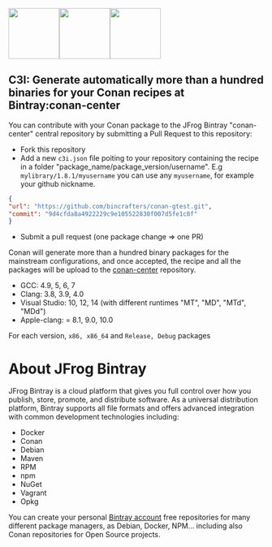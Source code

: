 <a href="http://jfrog.com"><img src="https://res-2.cloudinary.com/crunchbase-production/image/upload/c_lpad,h_120,w_120,f_auto,b_white,q_auto:eco/v1397198554/51281b50b797124bebc82ab956d93893.jpg" width=100></a><a href="https://bintray.com/conan/conan-center"><img src="https://support.jfrog.com/resource/1534758892000/BR_JFC_Resource/img/Bintray.png" width=100></a><a href="https://conan.io"><img src="https://files.startupranking.com/startup/thumb/58827_bd1ac1623dea41fd4a3293a79b54836dca168619_conan_m.png" width=100></a>


## C3I: Generate automatically more than a hundred binaries for your Conan recipes at Bintray:conan-center

You can contribute with your Conan package to the JFrog Bintray "conan-center" central repository by submitting a Pull Request to this repository:

- Fork this repository
- Add a new `c3i.json` file poiting to your repository containing the recipe in a folder "package_name/package_version/username". E.g `mylibrary/1.8.1/myusername` you can use any `myusername`, for example your github nickname.
   
 ```json
 {
 "url": "https://github.com/bincrafters/conan-gtest.git",
 "commit": "9d4cfda8a4922229c9e105522830f007d5fe1c8f"
 }
```
- Submit a pull request (one package change => one PR)

Conan will generate more than a hundred binary packages for the mainstream configurations, and once accepted, the recipe and all the packages will be upload to the [conan-center](https://bintray.com/conan/conan-center) repository.

- GCC: 4.9, 5, 6, 7
- Clang: 3.8, 3.9, 4.0
- Visual Studio: 10, 12, 14 (with different runtimes "MT", "MD", "MTd", "MDd")
- Apple-clang: =  8.1, 9.0, 10.0

For each version, `x86, x86_64` and `Release, Debug` packages


# About JFrog Bintray
JFrog Bintray is a cloud platform that gives you full control over how you publish, store, promote, and distribute software. As a universal distribution platform, Bintray supports all file formats and offers advanced integration with common development technologies including:

- Docker
- Conan
- Debian
- Maven
- RPM
- npm
- NuGet
- Vagrant
- Opkg

You can create your personal [Bintray account](https://bintray.com) free repositories for many different package managers, as Debian, Docker, NPM... including also Conan repositories for Open Source projects.



